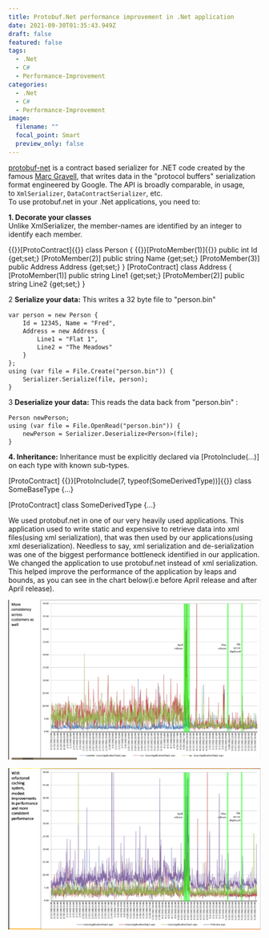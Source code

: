 ```yaml
---
title: Protobuf.Net performance improvement in .Net application
date: 2021-09-30T01:35:43.949Z
draft: false
featured: false
tags:
  - .Net
  - C#
  - Performance-Improvement
categories:
  - .Net
  - C#
  - Performance-Improvement
image:
  filename: ""
  focal_point: Smart
  preview_only: false
---
```

[protobuf-net](https://github.com/protobuf-net/protobuf-net) is a contract based serializer for .NET code created by the famous [Marc Gravell](https://github.com/mgravell), that writes data in the "protocol buffers" serialization format engineered by Google. The API is broadly comparable, in usage, to `XmlSerializer`, `DataContractSerializer`, etc. \
To use protobuf.net in your .Net applications, you need to:

**1. Decorate your classes**\
Unlike XmlSerializer, the member-names are identified by an integer to identify each member. 

{{<hl>}}[ProtoContract]{{</hl>}}
class Person {
    {{<hl>}}[ProtoMember(1)]{{</hl>}}
    public int Id {get;set;}
    [ProtoMember(2)]
    public string Name {get;set;}
    [ProtoMember(3)]
    public Address Address {get;set;}
}
[ProtoContract]
class Address {
    [ProtoMember(1)]
    public string Line1 {get;set;}
    [ProtoMember(2)]
    public string Line2 {get;set;}
}

2 **Serialize your data:** This writes a 32 byte file to "person.bin"

```
var person = new Person {
    Id = 12345, Name = "Fred",
    Address = new Address {
        Line1 = "Flat 1",
        Line2 = "The Meadows"
    }
};
using (var file = File.Create("person.bin")) {
    Serializer.Serialize(file, person);
}
```

3 **Deserialize your data:** This reads the data back from "person.bin" :

```
Person newPerson;
using (var file = File.OpenRead("person.bin")) {
    newPerson = Serializer.Deserialize<Person>(file);
}
```

**4. Inheritance:** Inheritance must be explicitly declared via \[ProtoInclude(...)] on each type with known sub-types.

[ProtoContract]
{{<hl>}}[ProtoInclude(7, typeof(SomeDerivedType))]{{</hl>}}
class SomeBaseType {...}

[ProtoContract]
class SomeDerivedType {...}

We used protobuf.net in one of our very heavily used applications. This application used to write static and expensive to retrieve data into xml files(using xml serialization), that was then used by our applications(using xml deserialization).  Needless to say, xml serialization and de-serialization was one of the biggest performance bottleneck identified in our application. \
We changed the application to use protobuf.net instead of xml serialization. This helped improve the performance of the application by leaps and bounds, as you can see in the chart below(i.e before April release and after April release). 

![Protobuf.Net-performance improvement](protobuf.net-performanceimprovement2.png "Protobuf.Net-performance improvement")

![Protobuf.Net-Performance improvement](protobuf.net-performanceimprovement.png "Protobuf.Net-Performance improvement")
